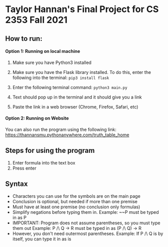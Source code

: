 # Taylor Hannan's Final Project for CS 2353   Fall 2021
## How to run:
#### Option 1: Running on local machine
1. Make sure you have Python3 installed
2. Make sure you have the Flask library installed. 
   To do this, enter the following into the terminal:
   ```pip3 install flask```

3. Enter the following terminal command: ```python3 main.py```
4. Text should pop up in the terminal and it should give you a link
5. Paste the link in a web browser (Chrome, Firefox, Safari, etc)


#### Option 2: Running on Website
You can also run the program using the following link: https://thannansmu.pythonanywhere.com/truth_table_home


## Steps for using the program
1. Enter formula into the text box
2. Press enter

## Syntax
- Characters you can use for the symbols are on the main page
- Conclusion is optional, but needed if more than one premise
- Must have at least one premise (no conclusion only formulas)
- Simplify negations before typing them in. Example: ~~P must be typed in as P
- IMPORTANT: Program does not assume parentheses, so you must type them out
Example: P /\ Q -> R must be typed in as (P /\ Q) -> R
- However, you don't need outermost parentheses. Example: If P /\ Q is by itself, you can type it in as is

